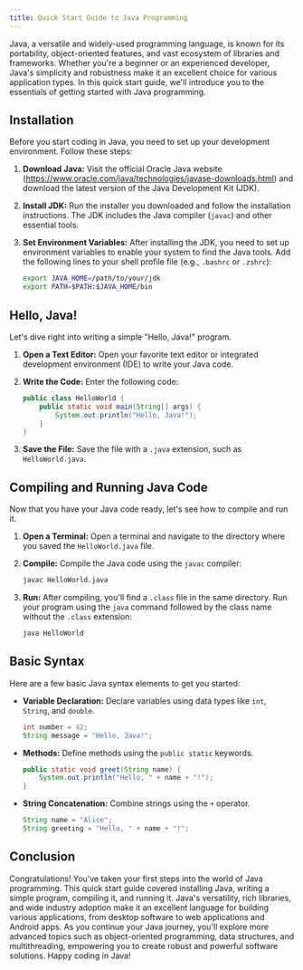 ```yaml
---
title: Quick Start Guide to Java Programming
---
```


Java, a versatile and widely-used programming language, is known for its portability, object-oriented features, and vast ecosystem of libraries and frameworks. Whether you're a beginner or an experienced developer, Java's simplicity and robustness make it an excellent choice for various application types. In this quick start guide, we'll introduce you to the essentials of getting started with Java programming.

## Installation

Before you start coding in Java, you need to set up your development environment. Follow these steps:

1. **Download Java:** Visit the official Oracle Java website (https://www.oracle.com/java/technologies/javase-downloads.html) and download the latest version of the Java Development Kit (JDK).

2. **Install JDK:** Run the installer you downloaded and follow the installation instructions. The JDK includes the Java compiler (`javac`) and other essential tools.

3. **Set Environment Variables:** After installing the JDK, you need to set up environment variables to enable your system to find the Java tools. Add the following lines to your shell profile file (e.g., `.bashrc` or `.zshrc`):

   ```bash
   export JAVA_HOME=/path/to/your/jdk
   export PATH=$PATH:$JAVA_HOME/bin
   ```

## Hello, Java!

Let's dive right into writing a simple "Hello, Java!" program.

1. **Open a Text Editor:** Open your favorite text editor or integrated development environment (IDE) to write your Java code.

2. **Write the Code:** Enter the following code:

   ```java
   public class HelloWorld {
       public static void main(String[] args) {
           System.out.println("Hello, Java!");
       }
   }
   ```

3. **Save the File:** Save the file with a `.java` extension, such as `HelloWorld.java`.

## Compiling and Running Java Code

Now that you have your Java code ready, let's see how to compile and run it.

1. **Open a Terminal:** Open a terminal and navigate to the directory where you saved the `HelloWorld.java` file.

2. **Compile:** Compile the Java code using the `javac` compiler:

   ```bash
   javac HelloWorld.java
   ```

3. **Run:** After compiling, you'll find a `.class` file in the same directory. Run your program using the `java` command followed by the class name without the `.class` extension:

   ```bash
   java HelloWorld
   ```

## Basic Syntax

Here are a few basic Java syntax elements to get you started:

- **Variable Declaration:** Declare variables using data types like `int`, `String`, and `double`.

  ```java
  int number = 42;
  String message = "Hello, Java!";
  ```

- **Methods:** Define methods using the `public static` keywords.

  ```java
  public static void greet(String name) {
      System.out.println("Hello, " + name + "!");
  }
  ```

- **String Concatenation:** Combine strings using the `+` operator.

  ```java
  String name = "Alice";
  String greeting = "Hello, " + name + "!";
  ```

## Conclusion

Congratulations! You've taken your first steps into the world of Java programming. This quick start guide covered installing Java, writing a simple program, compiling it, and running it. Java's versatility, rich libraries, and wide industry adoption make it an excellent language for building various applications, from desktop software to web applications and Android apps. As you continue your Java journey, you'll explore more advanced topics such as object-oriented programming, data structures, and multithreading, empowering you to create robust and powerful software solutions. Happy coding in Java!